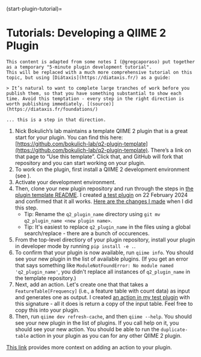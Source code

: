 (start-plugin-tutorial)=
# Tutorials: Developing a QIIME 2 Plugin

```{note}
This content is adapted from some notes I (@gregcaporaso) put together as a temporary "5-minute plugin development tutorial".
This will be replaced with a much more comprehensive tutorial on this topic, but using [Diátaxis](https://diataxis.fr/) as a guide:

> It’s natural to want to complete large tranches of work before you publish them, so that you have something substantial to show each time. Avoid this temptation - every step in the right direction is worth publishing immediately. [(source)](https://diataxis.fr/foundations/)

... this is a step in that direction.
```

1. Nick Bokulich’s lab maintains a template QIIME 2 plugin that is a great start for your plugin. You can find this here:
[https://github.com/bokulich-lab/q2-plugin-template](https://github.com/bokulich-lab/q2-plugin-template). There’s a link on that page to “Use this template”. Click that, and GitHub will fork that repository and you can start working on your plugin.
1. To work on the plugin, first install a QIIME 2 development environment (see [](setup-dev-environment)).
1. Activate your development environment.
1. Then, clone your new plugin repository and run through the steps in [the plugin template README](https://github.com/bokulich-lab/q2-plugin-template/blob/main/README.md). I created [a test plugin](https://github.com/caporaso-lab/q2-dwq2) on 22 February 2024 and confirmed that it all works. [Here are the changes I made](https://github.com/caporaso-lab/q2-dwq2/pull/1/files) when I did this step.
    * Tip: Rename the `q2_plugin_name` directory using `git mv q2_plugin_name <new plugin name>`.
    * Tip: It's easiest to replace `q2_plugin_name` in the files using a global search/replace - there are a bunch of occurences.
1. From the top-level directiory of your plugin repository, install your plugin in developer mode by running `pip install -e .`.
1. To confirm that your plugin is now available, run `qiime info`. You should see your new plugin in the list of available plugins. (If you get an error that says something like `ModuleNotFoundError: No module named 'q2_plugin_name'`, you didn't replace all instances of `q2_plugin_name` in the template repository.)
1. Next, add an action. Let's create one that that takes a `FeatureTable[Frequency]` (i.e., a feature table with count data) as input and generates one as output. I created [an action in my test plugin](https://github.com/caporaso-lab/q2-dwq2/blob/e8fe1e5b32bfc2a331d48611b3a70b0fa5b19165/q2_dwq2/plugin_setup.py) with this signature - all it does is return a copy of the input table. Feel free to copy this into your plugin.
1. Then, run `qiime dev refresh-cache`, and then `qiime --help`. You should see your new plugin in the list of plugins. If you call help on it, you should see your new action. You should be able to run the `duplicate-table` action in your plugin as you can for any other QIIME 2 plugin.

[This link](https://dev.qiime2.org/latest/actions/methods/) provides more context on adding an action to your plugin.